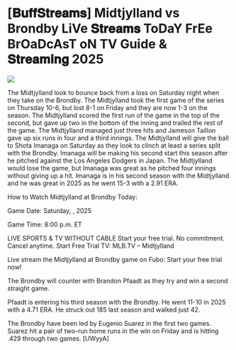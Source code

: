 # [𝐁𝐮𝐟𝐟𝐒𝐭𝐫𝐞𝐚𝐦𝐬] Midtjylland vs Brondby LiVe 𝐒𝐭𝐫𝐞𝐚𝐦𝐬 ToDaY FrEe BrOaDcAsT oN TV Guide & 𝐒𝐭𝐫𝐞𝐚𝐦𝐢𝐧𝐠  2025  
  
  
[![](https://i.imgur.com/qSNzIqt.png)](https://movie.rssnews.media/hCqPfzKQ.php)  
  
The Midtjylland look to bounce back from a loss on Saturday night when they take on the Brondby. The Midtjylland took the first game of the series on Thursday 10-6, but lost 8-1 on Friday and they are now 1-3 on the season. The Midtjylland scored the first run of the game in the top of the second, but gave up two in the bottom of the inning and trailed the rest of the game. The Midtjylland managed just three hits and Jameson Taillon gave up six runs in four and a third innings. The Midtjylland will give the ball to Shota Imanaga on Saturday as they look to clinch at least a series split with the Brondby. Imanaga will be making his second start this season after he pitched against the Los Angeles Dodgers in Japan. The Midtjylland would lose the game, but Imanaga was great as he pitched four innings without giving up a hit. Imanaga is in his second season with the Midtjylland and he was great in 2025 as he went 15-3 with a 2.91 ERA.

How to Watch Midtjylland at Brondby Today:

Game Date: Saturday, , 2025

Game Time: 8:00 p.m. ET

LIVE SPORTS & TV WITHOUT CABLE
Start your free trial. No commitment. Cancel anytime.
Start Free Trial
TV: MLB.TV – Midtjylland

Live stream the Midtjylland at Brondby game on Fubo: Start your free trial now!

The Brondby will counter with Brandon Pfaadt as they try and win a second straight game.

Pfaadt is entering his third season with the Brondby. He went 11-10 in 2025 with a 4.71 ERA. He struck out 185 last season and walked just 42.

The Brondby have been led by Eugenio Suarez in the first two games. Suarez hit a pair of two-run home runs in the win on Friday and is hitting .429 through two games. [UWyyA]
